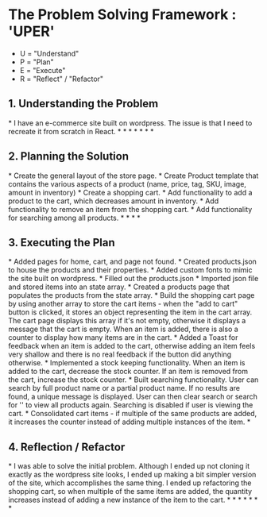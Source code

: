 <h1>The Problem Solving Framework : 'UPER'</h1>

- U = "Understand"
- P = "Plan"
- E = "Execute"
- R = "Reflect" / "Refactor"

<h2>1. Understanding the Problem</h2>
* I have an e-commerce site built on wordpress. The issue is that I need to recreate it from scratch in React.
*
*
*
*
*
*
*
<h2>
    2. Planning the Solution
</h2>
* Create the general layout of the store page.
* Create Product template that contains the various aspects of a product (name, price, tag, SKU, image, amount in inventory)
* Create a shopping cart.
* Add functionality to add a product to the cart, which decreases amount in inventory.
* Add functionality to remove an item from the shopping cart.
* Add functionality for searching among all products.
*
*
*
*
<h2>
    3. Executing the Plan
</h2>
* Added pages for home, cart, and page not found.
* Created products.json to house the products and their properties.
* Added custom fonts to mimic the site built on wordpress.
* Filled out the products.json
* Imported json file and stored items into an state array.
* Created a products page that populates the products from the state array.
* Build the shopping cart page by using another array to store the cart items - when the "add to cart" button is clicked, it stores an object representing the item in the cart array. The cart page displays this array if it's not empty, otherwise it displays a message that the cart is empty. When an item is added, there is also a counter to display how many items are in the cart.
* Added a Toast for feedback when an item is added to the cart, otherwise adding an item feels very shallow and there is no real feedback if the button did anything otherwise.
* Implemented a stock keeping functionality. When an item is added to the cart, decrease the stock counter. If an item is removed from the cart, increase the stock counter.
* Built searching functionality. User can search by full product name or a partial product name. If no results are found, a unique message is displayed. User can then clear search or search for '' to view all products again. Searching is disabled if user is viewing the cart.
* Consolidated cart items - if multiple of the same products are added, it increases the counter instead of adding multiple instances of the item.
* 
<h2>
    4. Reflection / Refactor
</h2>
* I was able to solve the initial problem. Although I ended up not cloning it exactly as the wordpress site looks, I ended up making a bit simpler version of the site, which accomplishes the same thing. I ended up refactoring the shopping cart, so when multiple of the same items are added, the quantity increases instead of adding a new instance of the item to the cart.
*
*
*
*
*
*
*

